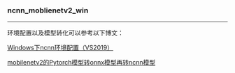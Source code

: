 ### **ncnn_moblienetv2_win**

---

环境配置以及模型转化可以参考以下博文：

[Windows下ncnn环境配置（VS2019）](https://blog.csdn.net/qq_36890370/article/details/104966786)  

[mobilenetv2的Pytorch模型转onnx模型再转ncnn模型](https://mp.csdn.net/console/editor/html/105025769)







